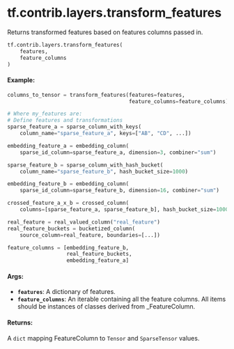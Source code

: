 <div itemscope itemtype="http://developers.google.com/ReferenceObject">
<meta itemprop="name" content="tf.contrib.layers.transform_features" />
<meta itemprop="path" content="Stable" />
</div>

# tf.contrib.layers.transform_features

Returns transformed features based on features columns passed in.

``` python
tf.contrib.layers.transform_features(
    features,
    feature_columns
)
```

<!-- Placeholder for "Used in" -->


#### Example:



```python
columns_to_tensor = transform_features(features=features,
                                       feature_columns=feature_columns)

# Where my_features are:
# Define features and transformations
sparse_feature_a = sparse_column_with_keys(
    column_name="sparse_feature_a", keys=["AB", "CD", ...])

embedding_feature_a = embedding_column(
    sparse_id_column=sparse_feature_a, dimension=3, combiner="sum")

sparse_feature_b = sparse_column_with_hash_bucket(
    column_name="sparse_feature_b", hash_bucket_size=1000)

embedding_feature_b = embedding_column(
    sparse_id_column=sparse_feature_b, dimension=16, combiner="sum")

crossed_feature_a_x_b = crossed_column(
    columns=[sparse_feature_a, sparse_feature_b], hash_bucket_size=10000)

real_feature = real_valued_column("real_feature")
real_feature_buckets = bucketized_column(
    source_column=real_feature, boundaries=[...])

feature_columns = [embedding_feature_b,
                   real_feature_buckets,
                   embedding_feature_a]
```

#### Args:


* <b>`features`</b>: A dictionary of features.
* <b>`feature_columns`</b>: An iterable containing all the feature columns. All items
  should be instances of classes derived from _FeatureColumn.


#### Returns:

A `dict` mapping FeatureColumn to `Tensor` and `SparseTensor` values.
